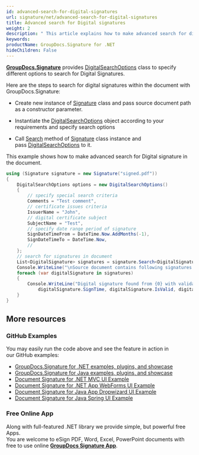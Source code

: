 ```yaml
---
id: advanced-search-for-digital-signatures
url: signature/net/advanced-search-for-digital-signatures
title: Advanced search for Digital signatures
weight: 2
description: " This article explains how to make advanced search for digital electronic signatures with GroupDocs.Signature API."
keywords: 
productName: GroupDocs.Signature for .NET
hideChildren: False
---
```

[**GroupDocs.Signature**](https://products.groupdocs.com/signature/net) provides [DigitalSearchOptions](https://apireference.groupdocs.com/net/signature/groupdocs.signature.options/digitalsearchoptions) class to specify different options to search for Digital Signatures.

Here are the steps to search for digital signatures within the document with GroupDocs.Signature:

*   Create new instance of [Signature](https://apireference.groupdocs.com/net/signature/groupdocs.signature/signature) class and pass source document path as a constructor parameter.
    
*   Instantiate the [DigitalSearchOptions](https://apireference.groupdocs.com/net/signature/groupdocs.signature.options/digitalsearchoptions) object according to your requirements and specify search options  
    
*   Call [Search](https://apireference.groupdocs.com/net/signature/groupdocs.signature/signature/methods/search/_1) method of [Signature](https://apireference.groupdocs.com/net/signature/groupdocs.signature/signature) class instance and pass [DigitalSearchOptions](https://apireference.groupdocs.com/net/signature/groupdocs.signature.options/digitalsearchoptions) to it.   
    

This example shows how to make advanced search for Digital signature in the document.

```csharp
using (Signature signature = new Signature("signed.pdf"))
{
    DigitalSearchOptions options = new DigitalSearchOptions()
    {
        // specify special search criteria
        Comments = "Test comment",
        // certificate issues criteria
        IssuerName = "John",
        // digital certificate subject
        SubjectName = "Test",
        // specify date range period of signature
        SignDateTimeFrom = DateTime.Now.AddMonths(-1),
        SignDateTimeTo = DateTime.Now,
        //
    };
    // search for signatures in document
    List<DigitalSignature> signatures = signature.Search<DigitalSignature>(options);
    Console.WriteLine("\nSource document contains following signatures.");
    foreach (var digitalSignature in signatures)
    {
        Console.WriteLine("Digital signature found from {0} with validation flag {1}. Certificate SN {2}", 
            digitalSignature.SignTime, digitalSignature.IsValid, digitalSignature.Certificate?.SerialNumber);
    }
}
```

## More resources
### GitHub Examples
You may easily run the code above and see the feature in action in our GitHub examples:
*   [GroupDocs.Signature for .NET examples, plugins, and showcase](https://github.com/groupdocs-signature/GroupDocs.Signature-for-.NET)    
*   [GroupDocs.Signature for Java examples, plugins, and showcase](https://github.com/groupdocs-signature/GroupDocs.Signature-for-Java)    
*   [Document Signature for .NET MVC UI Example](https://github.com/groupdocs-signature/GroupDocs.Signature-for-.NET-MVC)     
*   [Document Signature for .NET App WebForms UI Example](https://github.com/groupdocs-signature/GroupDocs.Signature-for-.NET-WebForms)    
*   [Document Signature for Java App Dropwizard UI Example](https://github.com/groupdocs-signature/GroupDocs.Signature-for-Java-Dropwizard)    
*   [Document Signature for Java Spring UI Example](https://github.com/groupdocs-signature/GroupDocs.Signature-for-Java-Spring)    

### Free Online App 
Along with full-featured .NET library we provide simple, but powerful free Apps.  
You are welcome to eSign PDF, Word, Excel, PowerPoint documents with free to use online **[GroupDocs Signature App](https://products.groupdocs.app/signature)**.